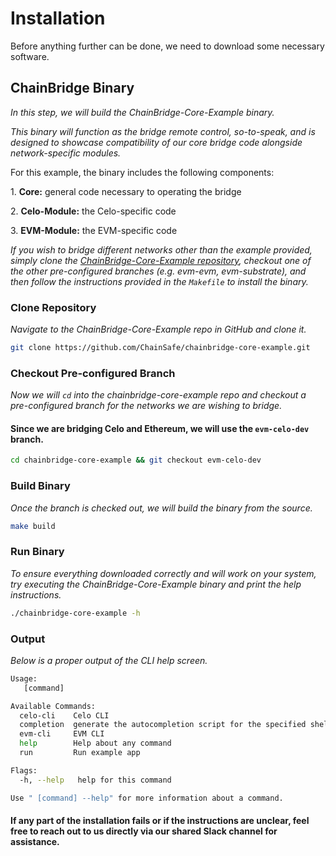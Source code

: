 # Installation

Before anything further can be done, we need to download some necessary software.

## ChainBridge Binary

_In this step, we will build the ChainBridge-Core-Example binary._

_This binary will function as the bridge remote control, so-to-speak, and is designed to showcase compatibility of our core bridge code alongside network-specific modules._

For this example, the binary includes the following components:&#x20;

1\. **Core:** general code necessary to operating the bridge&#x20;

2\. **Celo-Module:** the Celo-specific code&#x20;

3\. **EVM-Module:** the EVM-specific code

_If you wish to bridge different networks other than the example provided, simply clone the_ [_ChainBridge-Core-Example repository_](https://github.com/ChainSafe/chainbridge-core-example.git)_, checkout one of the other pre-configured branches (e.g. evm-evm, evm-substrate), and then follow the instructions provided in the `Makefile` to install the binary._

### Clone Repository

_Navigate to the ChainBridge-Core-Example repo in GitHub and clone it._

```bash
git clone https://github.com/ChainSafe/chainbridge-core-example.git
```

### Checkout Pre-configured Branch

_Now we will `cd` into the chainbridge-core-example repo and checkout a pre-configured branch for the networks we are wishing to bridge._

#### Since we are bridging Celo and Ethereum, we will use the `evm-celo-dev` branch.

```bash
cd chainbridge-core-example && git checkout evm-celo-dev
```

### Build Binary

_Once the branch is checked out, we will build the binary from the source._

```bash
make build
```

### Run Binary

_To ensure everything downloaded correctly and will work on your system, try executing the ChainBridge-Core-Example binary and print the help instructions._

```bash
./chainbridge-core-example -h
```

### Output

_Below is a proper output of the CLI help screen._

```bash
Usage:
   [command]

Available Commands:
  celo-cli    Celo CLI
  completion  generate the autocompletion script for the specified shell
  evm-cli     EVM CLI
  help        Help about any command
  run         Run example app

Flags:
  -h, --help   help for this command

Use " [command] --help" for more information about a command.
```

#### If any part of the installation fails or if the instructions are unclear, feel free to reach out to us directly via our shared Slack channel for assistance.
